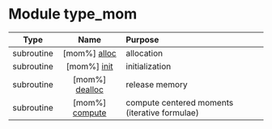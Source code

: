 # Module type_mom

| Type | Name | Purpose |
| :--: | :--: | :---------- |
| subroutine | [mom%] [alloc](https://github.com/benjaminmenetrier/bump-standalone/tree/master/src/type_mom.F90#L41) | allocation |
| subroutine | [mom%] [init](https://github.com/benjaminmenetrier/bump-standalone/tree/master/src/type_mom.F90#L81) | initialization |
| subroutine | [mom%] [dealloc](https://github.com/benjaminmenetrier/bump-standalone/tree/master/src/type_mom.F90#L110) | release memory |
| subroutine | [mom%] [compute](https://github.com/benjaminmenetrier/bump-standalone/tree/master/src/type_mom.F90#L138) | compute centered moments (iterative formulae) |
